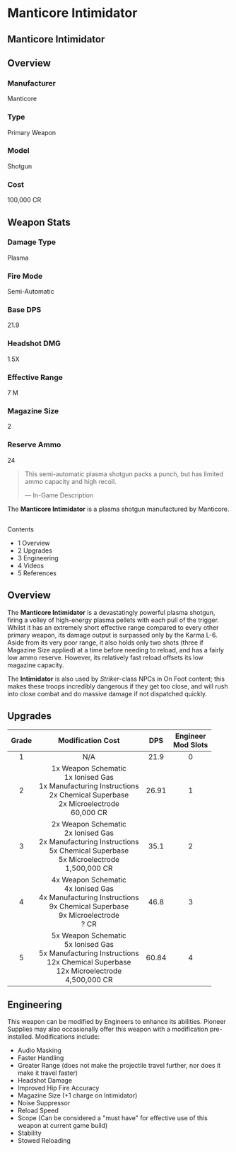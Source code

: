 # Manticore Intimidator
## Manticore Intimidator

		

## Overview

### Manufacturer

Manticore

### Type

Primary Weapon

### Model

Shotgun

### Cost

100,000 CR

## Weapon Stats

### Damage Type

Plasma

### Fire Mode

Semi-Automatic

### Base DPS

21.9

### Headshot DMG

1.5X

### Effective Range

7 M

### Magazine Size

2

### Reserve Ammo

24

> 
> 
> This semi-automatic plasma shotgun packs a punch, but has limited ammo capacity and high recoil.
> 
> 
> — In-Game Description
> 

The **Manticore Intimidator** is a plasma shotgun manufactured by Manticore.

## 

Contents

- 1 Overview
- 2 Upgrades
- 3 Engineering
- 4 Videos
- 5 References

## Overview

The **Manticore Intimidator** is a devastatingly powerful plasma shotgun, firing a volley of high-energy plasma pellets with each pull of the trigger. Whilst it has an extremely short effective range compared to every other primary weapon, its damage output is surpassed only by the Karma L-6. Aside from its very poor range, it also holds only two shots (three if Magazine Size applied) at a time before needing to reload, and has a fairly low ammo reserve. However, its relatively fast reload offsets its low magazine capacity.

The **Intimidator** is also used by *Striker*-class NPCs in On Foot content; this makes these troops incredibly dangerous if they get too close, and will rush into close combat and do massive damage if not dispatched quickly.

## Upgrades

| Grade | Modification Cost | DPS | Engineer<br>Mod Slots |
| :---: | :---: | :---: | :---: |
| 1 | N/A | 21.9 | 0 |
| 2 | 1x Weapon Schematic<br>1x Ionised Gas<br>1x Manufacturing Instructions<br>2x Chemical Superbase<br>2x Microelectrode<br>60,000 CR | 26.91 | 1 |
| 3 | 2x Weapon Schematic<br>2x Ionised Gas<br>2x Manufacturing Instructions<br>5x Chemical Superbase<br>5x Microelectrode<br>1,500,000 CR | 35.1 | 2 |
| 4 | 4x Weapon Schematic<br>4x Ionised Gas<br>4x Manufacturing Instructions<br>9x Chemical Superbase<br>9x Microelectrode<br>? CR | 46.8 | 3 |
| 5 | 5x Weapon Schematic<br>5x Ionised Gas<br>5x Manufacturing Instructions<br>12x Chemical Superbase<br>12x Microelectrode<br>4,500,000 CR | 60.84 | 4 |

## Engineering

This weapon can be modified by Engineers to enhance its abilities. Pioneer Supplies may also occasionally offer this weapon with a modification pre-installed. Modifications include:

- Audio Masking
- Faster Handling
- Greater Range (does not make the projectile travel further, nor does it make it travel faster)
- Headshot Damage
- Improved Hip Fire Accuracy
- Magazine Size (+1 charge on Intimidator)
- Noise Suppressor
- Reload Speed
- Scope  (Can be considered a "must have" for effective use of this weapon at current game build)
- Stability
- Stowed Reloading